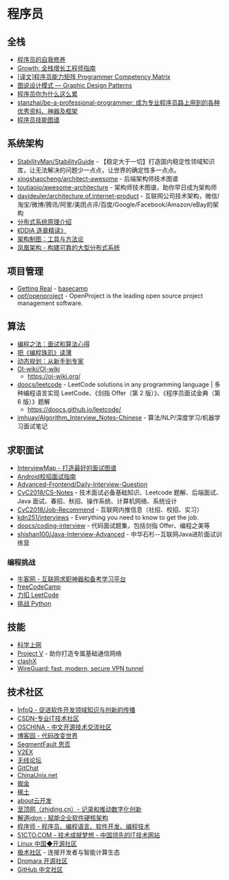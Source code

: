 # 程序员

## 全栈

* [程序员的自我修养](https://www.kancloud.cn/kancloud/a-programmer-prepares)
* [Growth: 全栈增长工程师指南](https://growth.phodal.com/)
* [[译文]程序员能力矩阵 Programmer Competency Matrix](http://static.icybear.net/%5BCN%5DProgrammer%20competency%20matrix.htm)
* [图说设计模式 — Graphic Design Patterns](https://design-patterns.readthedocs.io/zh_CN/latest/index.html)
* [程序员你为什么这么累](https://xwjie.github.io/rule/)
* [stanzhai/be-a-professional-programmer: 成为专业程序员路上用到的各种优秀资料、神器及框架](https://github.com/stanzhai/be-a-professional-programmer)
* [程序员技能图谱](https://github.com/TeamStuQ/skill-map)

## 系统架构

* [StabilityMan/StabilityGuide](https://github.com/StabilityMan/StabilityGuide) - 【稳定大于一切】打造国内稳定性领域知识库，让无法解决的问题少一点点，让世界的确定性多一点点。
* [xingshaocheng/architect-awesome](https://github.com/xingshaocheng/architect-awesome) - 后端架构师技术图谱
* [toutiaoio/awesome-architecture](https://github.com/toutiaoio/awesome-architecture) - 架构师技术图谱，助你早日成为架构师
* [davideuler/architecture.of.internet-product](https://github.com/davideuler/architecture.of.internet-product) - 互联网公司技术架构，微信/淘宝/微博/腾讯/阿里/美团点评/百度/Google/Facebook/Amazon/eBay的架构
* [分布式系统原理介绍](http://guanzhou.pub/2018/06/04/Distributed/)
* [《DDIA 逐章精读》](https://ddia.qtmuniao.com/)
* [架构制图：工具与方法论](https://mp.weixin.qq.com/s/FYgRls-TyqW7ErHkrGe5Jg)
* [凤凰架构 - 构建可靠的大型分布式系统](https://icyfenix.cn/)

## 项目管理

* [Getting Real](https://basecamp.com/books/Getting%20Real.pdf) - [basecamp](https://basecamp.com/books/getting-real)
* [opf/openproject](https://github.com/opf/openproject) - OpenProject is the leading open source project management software.

## 算法

* [编程之法：面试和算法心得](https://github.com/julycoding/The-Art-Of-Programming-by-July)
* [把《编程珠玑》读薄](http://hawstein.com/2013/08/11/make-thiner-programming-pearls/)
* [动态规划：从新手到专家](http://hawstein.com/2013/03/26/dp-novice-to-advanced/)
* [OI-wiki/OI-wiki](https://github.com/OI-wiki/OI-wiki)
	* https://oi-wiki.org/
* [doocs/leetcode](https://github.com/doocs/leetcode) - LeetCode solutions in any programming language | 多种编程语言实现 LeetCode、《剑指 Offer（第 2 版）》、《程序员面试金典（第 6 版）》题解
	* https://doocs.github.io/leetcode/
* [imhuay/Algorithm_Interview_Notes-Chinese](https://github.com/imhuay/Algorithm_Interview_Notes-Chinese) - 算法/NLP/深度学习/机器学习面试笔记

## 求职面试

* [InterviewMap - 打造最好的面试图谱](https://yuchengkai.cn/docs/)
* [Android校招面试指南](https://lrh1993.gitbooks.io/android_interview_guide/content/)
* [Advanced-Frontend/Daily-Interview-Question](https://github.com/Advanced-Frontend/Daily-Interview-Question)
* [CyC2018/CS-Notes](https://github.com/CyC2018/CS-Notes) - 技术面试必备基础知识、Leetcode 题解、后端面试、Java 面试、春招、秋招、操作系统、计算机网络、系统设计
* [CyC2018/Job-Recommend](https://github.com/CyC2018/Job-Recommend) - 互联网内推信息（社招、校招、实习）
* [kdn251/interviews](https://github.com/kdn251/interviews) - Everything you need to know to get the job.
* [doocs/coding-interview](https://github.com/doocs/coding-interview) - 代码面试题集，包括剑指 Offer、编程之美等
* [shishan100/Java-Interview-Advanced](https://github.com/shishan100/Java-Interview-Advanced) - 中华石杉--互联网Java进阶面试训练营

### 编程挑战

* [牛客网 - 互联网求职神器和备考学习平台](https://www.nowcoder.com/)
* [freeCodeCamp](https://learn.freecodecamp.org/)
* [力扣 LeetCode](https://leetcode-cn.com/)
* [挑战 Python](http://www.pythontip.com/coding/code_oj)

## 技能

* [科学上网](https://github.com/haoel/haoel.github.io)
* [Project V](https://www.v2fly.org/) - 助你打造专属基础通信网络
* [clashX](https://github.com/yichengchen/clashX)
* [WireGuard: fast, modern, secure VPN tunnel](https://www.wireguard.com/)

## 技术社区

* [InfoQ - 促进软件开发领域知识与创新的传播](https://www.infoq.cn/)
* [CSDN-专业IT技术社区](https://www.csdn.net/)
* [OSCHINA - 中文开源技术交流社区](https://www.oschina.net/)
* [博客园 - 代码改变世界](https://www.cnblogs.com/)
* [SegmentFault 思否](https://segmentfault.com/)
* [V2EX](https://www.v2ex.com/)
* [无线论坛](https://www.anywlan.com/)
* [GitChat](https://gitbook.cn/)
* [ChinaUnix.net](http://bbs.chinaunix.net/)
* [掘金](https://juejin.im/)
* [稀土](https://xitu.io/)
* [about云开发](http://www.aboutyun.com/)
* [至顶网（zhiding.cn）- 记录和推动数字化创新](http://www.zhiding.cn/)
* [解道jdon - 赋能企业软件硬核架构](https://www.jdon.com/)
* [程序师 - 程序员、编程语言、软件开发、编程技术](https://www.techug.com/)
* [51CTO.COM - 技术成就梦想 - 中国领先的IT技术网站](http://www.51cto.com/)
* [Linux 中国◆开源社区](https://linux.cn/)
* [极术社区](https://aijishu.com/) - 连接开发者与智能计算生态
* [Dromara 开源社区](https://dromara.org/projects/)
* [GitHub 中文社区](https://www.githubs.cn/)
